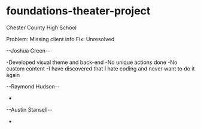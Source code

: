 # foundations-theater-project
Chester County High School

Problem: Missing client info
Fix: Unresolved

--Joshua Green--

-Developed visual theme and back-end
-No unique actions done
-No custom content
-I have discovered that I hate coding and never want to do it again

--Raymond Hudson--

-

--Austin Stansell--

-
